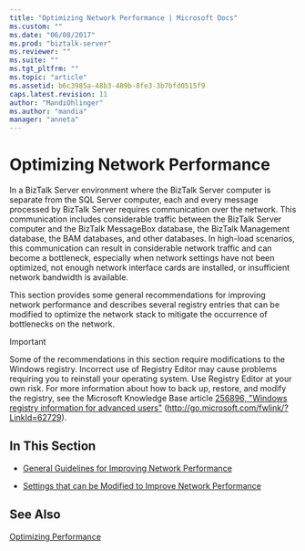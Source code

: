 ```yaml
---
title: "Optimizing Network Performance | Microsoft Docs"
ms.custom: ""
ms.date: "06/08/2017"
ms.prod: "biztalk-server"
ms.reviewer: ""
ms.suite: ""
ms.tgt_pltfrm: ""
ms.topic: "article"
ms.assetid: b6c3985a-48b3-489b-8fe3-3b7bfd0515f9
caps.latest.revision: 11
author: "MandiOhlinger"
ms.author: "mandia"
manager: "anneta"
---
```

# Optimizing Network Performance
In a BizTalk Server environment where the BizTalk Server computer is separate from the SQL Server computer, each and every message processed by BizTalk Server requires communication over the network. This communication includes considerable traffic between the BizTalk Server computer and the BizTalk MessageBox database, the BizTalk Management database, the BAM databases, and other databases. In high-load scenarios, this communication can result in considerable network traffic and can become a bottleneck, especially when network settings have not been optimized, not enough network interface cards are installed, or insufficient network bandwidth is available.  
  
 This section provides some general recommendations for improving network performance and describes several registry entries that can be modified to optimize the network stack to mitigate the occurrence of bottlenecks on the network.  
  
> [!IMPORTANT]  
>  Some of the recommendations in this section require modifications to the Windows registry. Incorrect use of Registry Editor may cause problems requiring you to reinstall your operating system. Use Registry Editor at your own risk. For more information about how to back up, restore, and modify the registry, see the Microsoft Knowledge Base article [256896, "Windows registry information for advanced users"](http://go.microsoft.com/fwlink/?LinkId=62729) (http://go.microsoft.com/fwlink/?LinkId=62729).  
  
## In This Section  
  
-   [General Guidelines for Improving Network Performance](../technical-guides/general-guidelines-for-improving-network-performance.md)  
  
-   [Settings that can be Modified to Improve Network Performance](../technical-guides/settings-that-can-be-modified-to-improve-network-performance.md)  
  
## See Also  
 [Optimizing Performance](../technical-guides/optimizing-performance.md)